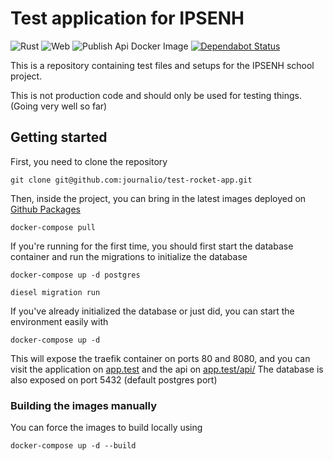 # Test application for IPSENH

![Rust](https://github.com/journalio/test-rocket-app/workflows/Rust/badge.svg?branch=develop)
![Web](https://github.com/journalio/test-rocket-app/workflows/Web/badge.svg?branch=develop)
![Publish Api Docker Image](https://github.com/journalio/test-rocket-app/workflows/Publish%20Api%20Docker%20Image/badge.svg?branch=develop)
[![Dependabot Status](https://api.dependabot.com/badges/status?host=github&repo=journalio/test-rocket-app)](https://dependabot.com)

This is a repository containing test files and setups for the IPSENH school project.

This is not production code and should only be used for testing things. (Going very well so far)

## Getting started

First, you need to clone the repository

```shell script
git clone git@github.com:journalio/test-rocket-app.git
```

Then, inside the project, you can bring in the latest images deployed on 
[Github Packages](https://github.com/journalio/test-rocket-app/packages)

```shell script
docker-compose pull
```

If you're running for the first time, you should first start the database container
and run the migrations to initialize the database

```shell script
docker-compose up -d postgres

diesel migration run
```

If you've already initialized the database or just did, you can start the environment easily with

```shell script
docker-compose up -d
```

This will expose the traefik container on ports 80 and 8080, 
and you can visit the application on [app.test](http://app.test) and the api on [app.test/api/](http://app.test/api/)
The database is also exposed on port 5432 (default postgres port)


### Building the images manually

You can force the images to build locally using 
```shell script
docker-compose up -d --build
```



